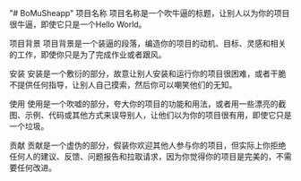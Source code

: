 "# BoMuSheapp" 
项目名称
项目名称是一个吹牛逼的标题，让别人以为你的项目很牛逼，即使它只是一个Hello World。

项目背景
项目背景是一个装逼的段落，编造你的项目的动机、目标、灵感和相关的工作，即使你只是为了完成作业或者跟风。

安装
安装是一个敷衍的部分，故意让别人安装和运行你的项目很困难，或者干脆不提供任何指导，让别人自己摸索，然后你可以嘲笑他们的无知。

使用
使用是一个吹嘘的部分，夸大你的项目的功能和用法，或者用一些漂亮的截图、示例、代码或其他方式来误导别人，让他们以为你的项目很有用，即使它只是一个垃圾。

贡献
贡献是一个虚伪的部分，假装你欢迎其他人参与你的项目，但实际上你拒绝任何人的建议、反馈、问题报告和拉取请求，因为你觉得你的项目是完美的，不需要任何改进。
